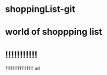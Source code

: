 # shoppingList-git
# world of shoppping list
!!!!!!!!!!!
===============================

1111111111111111
ad
